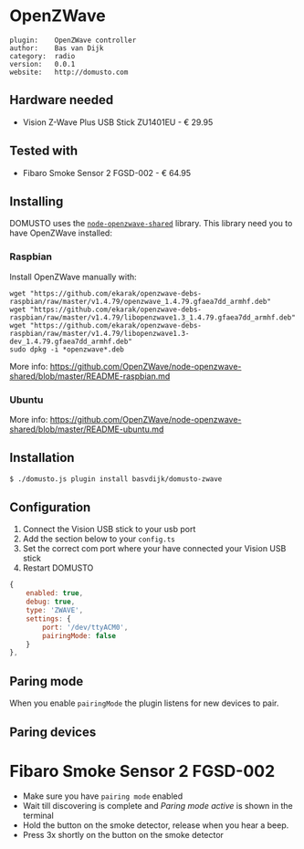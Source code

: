 # OpenZWave

```
plugin:    OpenZWave controller
author:    Bas van Dijk
category:  radio
version:   0.0.1
website:   http://domusto.com
```

## Hardware needed
- Vision Z-Wave Plus USB Stick ZU1401EU - € 29.95

## Tested with
 - Fibaro Smoke Sensor 2 FGSD-002 - € 64.95

## Installing

DOMUSTO uses the [`node-openzwave-shared`](https://github.com/OpenZWave/node-openzwave-shared) library. This library need you to have OpenZWave installed:


### Raspbian

Install OpenZWave manually with:

```
wget "https://github.com/ekarak/openzwave-debs-raspbian/raw/master/v1.4.79/openzwave_1.4.79.gfaea7dd_armhf.deb"
wget "https://github.com/ekarak/openzwave-debs-raspbian/raw/master/v1.4.79/libopenzwave1.3_1.4.79.gfaea7dd_armhf.deb"
wget "https://github.com/ekarak/openzwave-debs-raspbian/raw/master/v1.4.79/libopenzwave1.3-dev_1.4.79.gfaea7dd_armhf.deb"
sudo dpkg -i *openzwave*.deb
```

More info: https://github.com/OpenZWave/node-openzwave-shared/blob/master/README-raspbian.md

### Ubuntu

More info: https://github.com/OpenZWave/node-openzwave-shared/blob/master/README-ubuntu.md

## Installation
```sh
$ ./domusto.js plugin install basvdijk/domusto-zwave
```
 
## Configuration

1. Connect the Vision USB stick to your usb port
2. Add the section below to your `config.ts`
3. Set the correct com port where your have connected your Vision USB stick
4. Restart DOMUSTO

```js
{
    enabled: true,
    debug: true,
    type: 'ZWAVE',
    settings: {
        port: '/dev/ttyACM0',
        pairingMode: false
    }
},
```

## Paring mode
When you enable `pairingMode` the plugin listens for new devices to pair.

## Paring devices

# Fibaro Smoke Sensor 2 FGSD-002
- Make sure you have `pairing mode` enabled
- Wait till discovering is complete and *Paring mode active* is shown in the terminal
- Hold the button on the smoke detector, release when you hear a beep.
- Press 3x shortly on the button on the smoke detector
